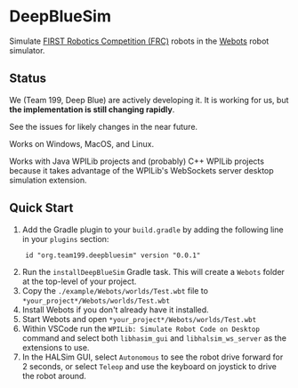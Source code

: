 # DeepBlueSim

Simulate [FIRST Robotics Competition (FRC)](https://www.firstinspires.org/robotics/frc) robots
in the [Webots](https://cyberbotics.com/) robot simulator.

## Status

We (Team 199, Deep Blue) are actively developing it. It is working for us,
but **the implementation is still changing rapidly**.

See the issues for likely changes in the near future.

Works on Windows, MacOS, and Linux.

Works with Java WPILib projects and (probably) C++ WPILib projects because it takes
advantage of the WPILib's WebSockets server desktop simulation extension.

## Quick Start

 1. Add the Gradle plugin to your `build.gradle` by adding the following line
 in your `plugins` section:
 ```
     id "org.team199.deepbluesim" version "0.0.1"
 ```
 2. Run the `installDeepBlueSim` Gradle task. This will create a `Webots` folder at the
 top-level of your project.
 3. Copy the `./example/Webots/worlds/Test.wbt` file to `*your_project*/Webots/worlds/Test.wbt`
 4. Install Webots if you don't already have it installed.
 5. Start Webots and open `*your_project*/Webots/worlds/Test.wbt`
 6. Within VSCode run the `WPILib: Simulate Robot Code on Desktop` command and select both
 `libhasim_gui` and `libhalsim_ws_server` as the extensions to use.
 7. In the HALSim GUI, select `Autonomous` to see the robot drive forward for 2 seconds, or
 select `Teleop` and use the keyboard on joystick to drive the robot around.



